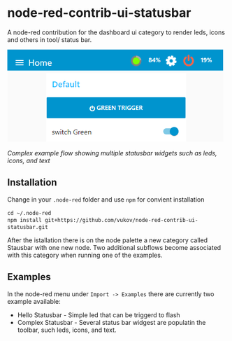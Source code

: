 # node-red-contrib-ui-statusbar

A node-red contribution for the dashboard ui category to render leds, icons and others in tool/ status bar.

![nrStatusbarComplex](/doc/nrStatusbarComplex.png)

*Complex example flow showing multiple statusbar widgets such as leds, icons, and text*

## Installation

Change in your `.node-red` folder and use `npm` for convient installation

```
cd ~/.node-red
npm install git+https://github.com/vukov/node-red-contrib-ui-statusbar.git
```

After the istallation there is on the node palette  a new category called Stausbar with one new node. Two additional subflows become associated with this category when running one of the examples.

## Examples

In the node-red menu under `Import -> Examples` there are currently two example available:

* Hello Statusbar - Simple led that can be triggerd to flash 
* Complex Statusbar - Several status bar widgest are populatin the toolbar, such leds, icons, and text.
